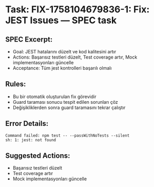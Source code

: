 # Task: FIX-1758104679836-1: Fix: JEST Issues — SPEC task

## SPEC Excerpt:

- Goal: JEST hatalarını düzelt ve kod kalitesini artır
- Actions: Başarısız testleri düzelt, Test coverage artır, Mock implementasyonları güncelle
- Acceptance: Tüm jest kontrolleri başarılı olmalı

## Rules:
- Bu bir otomatik oluşturulan fix görevidir
- Guard taraması sonucu tespit edilen sorunları çöz
- Değişikliklerden sonra guard taramasını tekrar çalıştır

## Error Details:
```
Command failed: npm test -- --passWithNoTests --silent
sh: 1: jest: not found

```

## Suggested Actions:
- Başarısız testleri düzelt
- Test coverage artır
- Mock implementasyonları güncelle
